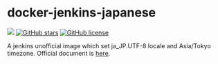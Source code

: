 # docker-jenkins-japanese
[![](https://img.shields.io/github/workflow/status/frost-tb-voo/docker-jenkins-japanese/Docker?style=flat-square)](https://github.com/frost-tb-voo/docker-jenkins-japanese/actions/workflows/docker-publish.yml)
[![GitHub stars](https://img.shields.io/github/stars/frost-tb-voo/docker-jenkins-japanese.svg?style=flat-square)](https://github.com/frost-tb-voo/docker-jenkins-japanese/stargazers)
[![GitHub license](https://img.shields.io/github/license/frost-tb-voo/docker-jenkins-japanese.svg?style=flat-square)](https://github.com/frost-tb-voo/docker-jenkins-japanese/blob/master/LICENSE)


A jenkins unofficial image which set ja_JP.UTF-8 locale and Asia/Tokyo timezone. Official document is [here](https://github.com/jenkinsci/docker/blob/master/README.md).

